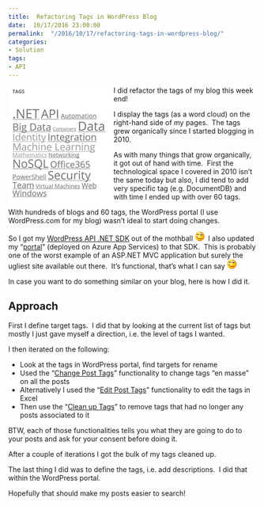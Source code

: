 ```yaml
---
title:  Refactoring Tags in WordPress Blog
date:  10/17/2016 23:00:00
permalink:  "/2016/10/17/refactoring-tags-in-wordpress-blog/"
categories:
- Solution
tags:
- API
---
```

<a href="assets/2016/10/refactoring-tags-in-wordpress-blog/image.png"><img style="background-image:none;float:left;padding-top:0;padding-left:0;display:inline;padding-right:0;border-width:0;" title="image" src="assets/2016/10/refactoring-tags-in-wordpress-blog/image_thumb.png" alt="image" width="213" height="240" align="left" border="0" /></a>I did refactor the tags of my blog this week end!

I display the tags (as a word cloud) on the right-hand side of my pages.  The tags grew organically since I started blogging in 2010.

As with many things that grow organically, it got out of hand with time.  First the technological space I covered in 2010 isn’t the same today but also, I did tend to add very specific tag (e.g. DocumentDB) and with time I ended up with over 60 tags.

With hundreds of blogs and 60 tags, the WordPress portal (I use WordPress.com for my blog) wasn’t ideal to start doing changes.

So I got my <a href="https://vincentlauzon.com/2015/08/20/nuget-wordpress-rest-api-on-codeplex/">WordPress API .NET SDK</a> out of the mothball <img class="wlEmoticon wlEmoticon-winkingsmile" style="border-style:none;" src="assets/2016/10/refactoring-tags-in-wordpress-blog/wlemoticon-winkingsmile.png" alt="Winking smile" />  I also updated my “<a href="https://wordpress-client.azurewebsites.net/" target="_blank">portal</a>” (deployed on Azure App Services) to that SDK.  This is probably one of the worst example of an ASP.NET MVC application but surely the ugliest site available out there.  It’s functional, that’s what I can say <img class="wlEmoticon wlEmoticon-winkingsmile" style="border-style:none;" src="assets/2016/10/refactoring-tags-in-wordpress-blog/wlemoticon-winkingsmile.png" alt="Winking smile" />

In case you want to do something similar on your blog, here is how I did it.
<h2>Approach</h2>
First I define target tags.  I did that by looking at the current list of tags but mostly I just gave myself a direction, i.e. the level of tags I wanted.

I then iterated on the following:
<ul>
 	<li>Look at the tags in WordPress portal, find targets for rename</li>
 	<li>Used the “<a href="https://wordpress-client.azurewebsites.net/ChangePostTag" target="_blank">Change Post Tags</a>” functionality to change tags “en masse” on all the posts</li>
 	<li>Alternatively I used the “<a href="https://wordpress-client.azurewebsites.net/PostTag" target="_blank">Edit Post Tags</a>” functionality to edit the tags in Excel</li>
 	<li>Then use the “<a href="https://wordpress-client.azurewebsites.net/CleanTag" target="_blank">Clean up Tags</a>” to remove tags that had no longer any posts associated to it</li>
</ul>
BTW, each of those functionalities tells you what they are going to do to your posts and ask for your consent before doing it.

After a couple of iterations I got the bulk of my tags cleaned up.

The last thing I did was to define the tags, i.e. add descriptions.  I did that within the WordPress portal.

Hopefully that should make my posts easier to search!